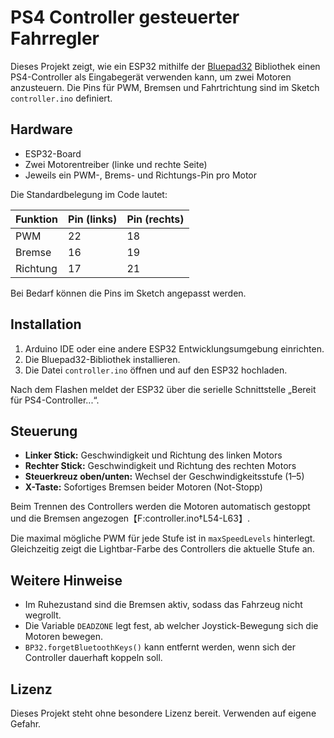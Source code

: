 # PS4 Controller gesteuerter Fahrregler

Dieses Projekt zeigt, wie ein ESP32 mithilfe der [Bluepad32](https://github.com/dreamquake/Bluepad32) Bibliothek einen PS4-Controller als Eingabegerät verwenden kann, um zwei Motoren anzusteuern. Die Pins für PWM, Bremsen und Fahrtrichtung sind im Sketch `controller.ino` definiert.

## Hardware

- ESP32-Board
- Zwei Motorentreiber (linke und rechte Seite)
- Jeweils ein PWM-, Brems- und Richtungs-Pin pro Motor

Die Standardbelegung im Code lautet:

| Funktion | Pin (links) | Pin (rechts) |
|----------|-------------|--------------|
| PWM      | 22          | 18           |
| Bremse   | 16          | 19           |
| Richtung | 17          | 21           |

Bei Bedarf können die Pins im Sketch angepasst werden.

## Installation

1. Arduino IDE oder eine andere ESP32 Entwicklungsumgebung einrichten.
2. Die Bluepad32-Bibliothek installieren.
3. Die Datei `controller.ino` öffnen und auf den ESP32 hochladen.

Nach dem Flashen meldet der ESP32 über die serielle Schnittstelle „Bereit für PS4-Controller...“.

## Steuerung

- **Linker Stick:** Geschwindigkeit und Richtung des linken Motors
- **Rechter Stick:** Geschwindigkeit und Richtung des rechten Motors
- **Steuerkreuz oben/unten:** Wechsel der Geschwindigkeitsstufe (1–5)
- **X-Taste:** Sofortiges Bremsen beider Motoren (Not-Stopp)

Beim Trennen des Controllers werden die Motoren automatisch gestoppt und die Bremsen angezogen【F:controller.ino†L54-L63】.

Die maximal mögliche PWM für jede Stufe ist in `maxSpeedLevels` hinterlegt. Gleichzeitig zeigt die Lightbar-Farbe des Controllers die aktuelle Stufe an.

## Weitere Hinweise

- Im Ruhezustand sind die Bremsen aktiv, sodass das Fahrzeug nicht wegrollt.
- Die Variable `DEADZONE` legt fest, ab welcher Joystick-Bewegung sich die Motoren bewegen.
- `BP32.forgetBluetoothKeys()` kann entfernt werden, wenn sich der Controller dauerhaft koppeln soll.

## Lizenz

Dieses Projekt steht ohne besondere Lizenz bereit. Verwenden auf eigene Gefahr.

